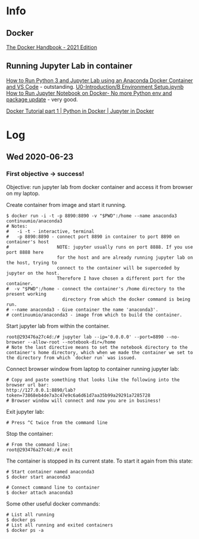 # Info

## Docker

[The Docker Handbook - 2021 Edition](https://www.freecodecamp.org/news/the-docker-handbook/)

## Running Jupyter Lab in container

[How to Run Python 3 and Jupyter Lab using an Anaconda Docker Container and VS Code](https://www.youtube.com/watch?v=cK7vgjOntqM) - outstanding. [U0-Introduction/B Environment Setup.ipynb](https://github.com/GonzagaCPSC322/U0-Introduction/blob/master/B%20Environment%20Setup.ipynb)  
[How to Run Jupyter Notebook on Docker- No more Python env and package update](https://towardsdatascience.com/how-to-run-jupyter-notebook-on-docker-7c9748ed209f) - very good.

[Docker Tutorial part 1 | Python in Docker | Jupyter in Docker](https://www.youtube.com/watch?v=At5alroIsic)  

# Log

## Wed 2020-06-23

### First objective &rarr; success!

Objective: run jupyter lab from docker container and access it from browser on my laptop.

Create container from image and start it running.

    $ docker run -i -t -p 8890:8890 -v "$PWD":/home --name anaconda3 continuumio/anaconda3
    # Notes:
    #   -i -t - interactive, terminal
    #   -p 8890:8890 - connect port 8890 in container to port 8890 on container's host
    #                  NOTE: jupyter usually runs on port 8888. If you use port 8888 here
                       for the host and are already running jupyter lab on the host, trying to 
                       connect to the container will be superceded by jupyter on the host.
                       Therefore I have chosen a different port for the container.
    #  -v "$PWD":/home - connect the container's /home directory to the present working
                         directory from which the docker command is being run.
    # --name anaconda3 - Give container the name 'anaconda3'.
    # continuumio/anaconda3 - image from which to build the container.
    
Start jupyter lab from within the container.

    root@293476a27c4d:/# jupyter lab --ip='0.0.0.0' --port=8890 --no-browser --allow-root --notebook-dir=/home
    # Note the last directive means to set the notebook directory to the container's home directory, which when we made the container we set to the directory from which `docker run` was issued.
    
Connect browser window from laptop to container running jupyter lab:

    # Copy and paste something that looks like the following into the browser url bar:
    http://127.0.0.1:8890/lab?token=73868eb4de7a3c47e9c6a6d61d7aa35b99a29291a7285728
    # Browser window will connect and now you are in business!
    
Exit jupyter lab:

    # Press ^C twice from the command line
        
Stop the container:

    # From the command line:
    root@293476a27c4d:/# exit
    
The container is stopped in its current state. To start it again from this state:
    
    # Start container named anaconda3
    $ docker start anaconda3

    # Connect command line to container 
    $ docker attach anaconda3
    
Some other useful docker commands:
    
    # List all running
    $ docker ps
    # List all running and exited containers
    $ docker ps -a